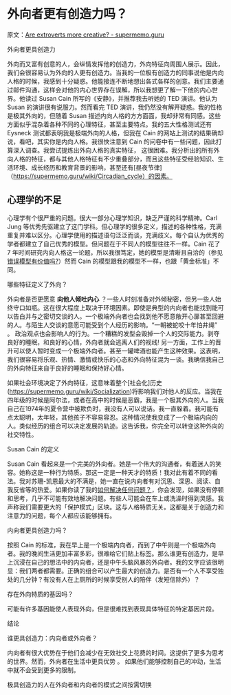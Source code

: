 # 外向者更有创造力吗？

原文：[Are extroverts more creative? - supermemo.guru](https://supermemo.guru/wiki/Are_extroverts_more_creative%3F)

外向者更具创造力

外向而又富有创意的人，会纵情发挥他的创造力，外向特征向周围人展示。因此，我们会很容易认为外向的人更有创造力。当我的一位极有创造力的同事说他是内向人格的时候，我感到十分疑惑。他能接连不断地想出各式各样的创意。我们主要通过邮件沟通，这样会对他的内心世界存在误解，所以我想更了解一下他的内心世界。他读过 Susan Cain 所写的《安静》，并推荐我去听她的 TED 演讲。他认为 Susan 的演讲很有说服力。然而看完 TED 演讲，我仍然没有解开疑惑。我的性格是极其外向的，但随着 Susan 描述内向人格的方方面面，我却非常有同感。这些方面似乎混杂着各种不同的心理特征，甚至主要特点。我的五大性格测试还有 Eysneck 测试都表明我是极端外向的人格，但我在 Cain 的网站上测试的结果确却说，看吧，其实你是内向人格。我很快注意到 Cain 的问卷中有一些问题，因此打算深入调查。我尝试提炼出外向人格的真实特征， 这很困难。我分析出的所有外向人格的特征，都与其他人格特征有不少重叠部分，而且这些特征受经验知识、生活环境、成长经历和教育背景的影响，甚至还有[昼夜节律] （https://supermemo.guru/wiki/Circadian_cycle）的因素。

## 心理学的不足

心理学有个很严重的问题。很大一部分心理学知识，缺乏严谨的科学精神。Carl Jung 等优秀先驱建立了这门学科。但心理学的很多定义，描述的各种性格，充满重复并难以区分。心理学使用的描述语句泛泛而谈，充满歧义。每个自认为优秀的学者都建立了自己优秀的模型。但问题在于不同人的模型往往不一样。Cain 花了 7 年时间研究内向人格这一论题，所以我很笃定，她的模型是清晰且自洽的（参见[错误模型有价值吗?](https://supermemo.guru/wiki/What's_the_value_of_wrong_models%3F)）然而 Cain 的模型跟我的模型不一样，也跟「黄金标准」不同。

哪些特征定义了外向？

外向者是否更愿意 **向他人倾吐内心** ？一些人时刻准备对外倾秘密，但另一些人始终守口如瓶。这在很大程度上取决于环境因素。即使是典型的内向者也能找到能可以告白并与之密切交谈的人。一个极端外向者也会找到他不愿意敞开心扉甚至回避的人。与陌生人交谈的意愿可能受到个人经历的影响。“一朝被蛇咬十年怕井绳” 。 政治观点也会影响人的行为。一个糟糕的发型会毁掉一个人的交际能力。剥夺良好的睡眠，和良好的心情，外向者就会逃离人们的视线! 另一方面，工作上的晋升可以使人暂时变成一个极端外向者。甚至一罐啤酒也能产生这种效果。这表明，我们很容易将乐观、热情、激情或快乐的心态和外向特征混为一谈。我确信我自己的外向特征来自于良好的睡眠和保持好心情。

如果社会环境决定了外向特征，这意味着整个[社会化]历史(https://supermemo.guru/wiki/Socialization)将影响我们对他人的反应。当我在四年级的时候是阿尔法，或者在高中的时候是恶霸，我是一个极其外向的人。当我自己在1974年的夏令营中被欺负时，我没有人可以说话。我一直躲着。我可能有点太聪明，太年轻，其他孩子不容易容忍。这种情况使我变成了一个极端内向的人。类似经历的组合可以决定发展的轨迹。这告诉我，你完全可以转变这种外向的社交特性。

Susan Cain 的定义

Susan Cain 看起来是一个完美的外向者。她是一个伟大的沟通者，有着迷人的笑容。她称这是一种行为特质。那这一定是一种天才的特质！我对此有着不同的看法。我对苏珊-凯恩最大的不满是，她一直在说内向者有对沉思、深思、阅读、自我反省等的热爱。如果你读了我的[如何解决任何问题？](https://supermemo.guru/wiki/How_to_solve_any_problem%3F)，你会发现，如果没有停顿和思考，几乎不可能有效地解决问题。有些人可能会在车上或洗澡时得到灵感。我声称我们需要更大的「保护模式」区块。这与人格特质无关。这都是关于创造力和注意力的问题，每个人都应该能够拥有。

内向者更具创造力吗？

按照 Cain 的标准，我在早上是一个极端内向者，而到了中午则是一个极端外向者。我的晚间生活更加丰富多彩，很难给它们贴上标签。那么谁更有创造力，是早上沉浸在自己的想法中的内向者，还是中午头脑风暴的外向者。我的文字应该很明显：我们两者都需要。正确的组合可以产生最大的创造力。是否有一个人不享受独处的几分钟？有没有人在上厕所的时候享受别人的陪伴（发短信除外）？

存在外向特质的基因吗？

可能有许多基因能使人表现外向，但是很难找到表现具体特征的特定基因片段。

结论

谁更具创造力：内向者或外向者？

内向者有很大优势在于他们会减少在无效社交上花费的时间。这提供了更多为思考的世界。然而，外向者在生活中更具优势 。 如果他们能够控制自己的冲动，生活中就不会受到更多的限制。

极具创造力的人在外向者和内向者的模式之间按需切换